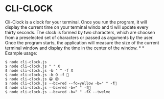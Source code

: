 # CLI-CLOCK 
 
Cli-Clock is a clock for your terminal. Once you run the program, it will display the current time on your terminal windo and ti will update every thirty seconds. The clock is formed by two characters, which are choosen from a preselected set of characters or passed as arguments by the user. Once the program starts, the application will measure the size of the current terminal window and display the time in the center of the window. * * Example usage:


    $ node cli-clock.js 
    $ node cli-clock.js " " X
    $ node cli-clock.js -b " " -f X
    $ node cli-clock.js -b O -f 🐶 
    $ node cli-clock.js 😁 😡
    $ node cli-clock.js --bc=red --fc=yellow -b=" " -f🐶
    $ node cli-clock.js --bc=red -b=" " -f🐶
    $ node cli-clock.js --bc=red -b=" " -fX --twelve

